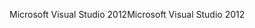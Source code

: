 <span data-ttu-id="85154-101">Microsoft Visual Studio 2012</span><span class="sxs-lookup"><span data-stu-id="85154-101">Microsoft Visual Studio 2012</span></span>